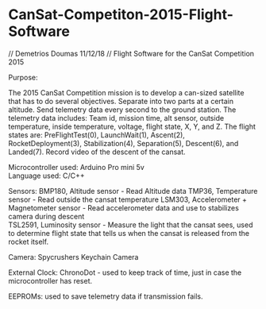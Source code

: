 # CanSat-Competiton-2015-Flight-Software
// Demetrios Doumas 11/12/18
// Flight Software for the CanSat Competition 2015


Purpose: 

The 2015 CanSat Competition mission is to develop a can-sized satellite that has to do several objectives. Separate into two parts at a certain altitude. 
Send telemetry data every second to the ground station. The telemetry data includes: Team id, mission time, alt sensor, outside temperature, inside temperature, voltage, flight state, X, Y, and Z. The flight states are: PreFlightTest(0), LaunchWait(1), Ascent(2), RocketDeployment(3), 
Stabilization(4), Separation(5), Descent(6), and Landed(7). Record video of the descent of the cansat. 

Microcontroller used: Arduino Pro mini 5v    
Language used: C/C++


Sensors:
	BMP180,  Altitude sensor                        - Read Altitude data
	TMP36,   Temperature sensor			                - Read outside the cansat temperature
	LSM303,  Accelerometer + Magnetometer sensor    - Read accelerometer data and use to stabilizes camera during descent  
	TSL2591, Luminosity sensor		                	- Measure the light that the cansat sees, used to determine flight state that tells us when the cansat is released from the rocket itself.

Camera:
	Spycrushers Keychain Camera

External Clock:
	ChronoDot     - used to keep track of time, just in case the microcontroller has reset. 

EEPROMs: used to save telemetry data if transmission fails.

